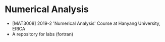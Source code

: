 # Numerical Analysis
* [MAT3008] 2019-2 'Numerical Analysis' Course at Hanyang University, ERICA
* A repository for labs (fortran)

